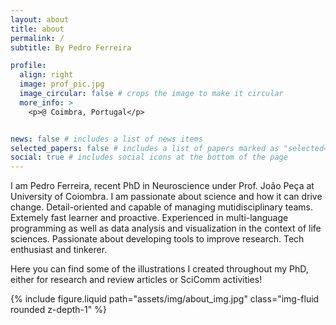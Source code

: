```yaml
---
layout: about
title: about
permalink: /
subtitle: By Pedro Ferreira

profile:
  align: right
  image: prof_pic.jpg
  image_circular: false # crops the image to make it circular
  more_info: >
    <p>@ Coimbra, Portugal</p>


news: false # includes a list of news items
selected_papers: false # includes a list of papers marked as "selected={true}"
social: true # includes social icons at the bottom of the page
---
```


I am Pedro Ferreira, recent PhD in Neuroscience under Prof. João Peça at University of Coiombra. 
I am passionate about science and how it can drive change. 
Detail-oriented and capable of managing mutidisciplinary teams. Extemely fast learner and proactive.
Experienced in multi-language programming as well as data analysis and visualization in the
context of life sciences. Passionate about developing tools to improve research.
Tech enthusiast and tinkerer.

Here you can find some of the illustrations I created throughout my PhD, either for research and review articles or SciComm activities!



<div class="row justify-content-sm-center">
    <div class="col-sm-8 mt-3 mt-md-0">
        {% include figure.liquid path="assets/img/about_img.jpg"  class="img-fluid rounded z-depth-1" %}
    </div>
</div>
